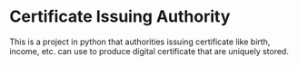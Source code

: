 # Certificate Issuing Authority
This is a project in python that authorities issuing certificate like birth, income, etc. can use to produce digital certificate that are uniquely stored.

